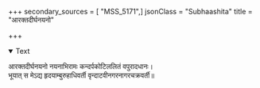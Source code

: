 +++
secondary_sources = [ "MSS_5171",]
jsonClass = "Subhaashita"
title = "आरक्तदीर्घनयनो"

+++

<details open><summary>Text</summary>

आरक्तदीर्घनयनो नयनाभिरामः कन्दर्पकोटिललितं वपुरादधानः।  
भूयात् स मेऽद्य हृदयाम्बुरुहाधिवर्ती वृन्दाटवीनगरनागरचक्रवर्ती॥
</details>

